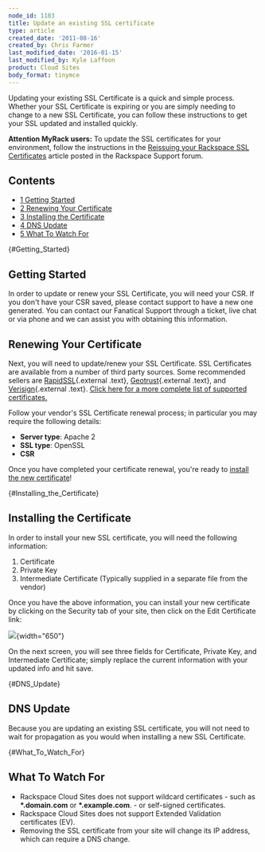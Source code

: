 ```yaml
---
node_id: 1183
title: Update an existing SSL certificate
type: article
created_date: '2011-08-16'
created_by: Chris Farmer
last_modified_date: '2016-01-15'
last_modified_by: Kyle Laffoon
product: Cloud Sites
body_format: tinymce
---
```


Updating your existing SSL Certificate is a quick and simple process.
Whether your SSL Certificate is expiring or you are simply needing to
change to a new SSL Certificate, you can follow these instructions to
get your SSL updated and installed quickly.

**Attention MyRack users:** To update the SSL certificates for your
environment, follow the instructions in the [Reissuing your Rackspace
SSL Certificates](https://community.rackspace.com/products/f/43/t/4478)
article posted in the Rackspace Support forum.

Contents
--------

-   [<span class="tocnumber">1</span> <span class="toctext">Getting
    Started</span>](#Getting_Started)
-   [<span class="tocnumber">2</span> <span
    class="toctext">R</span>enewing Your
    Certificate](#Renewing_Your_Certificate)
-   [<span class="tocnumber">3</span> <span class="toctext">Installing
    the Certificate</span>](#Installing_the_Certificate)
-   [<span class="tocnumber">4</span> <span class="toctext">DNS
    Update</span>](#DNS_Update)
-   [<span class="tocnumber">5</span> <span class="toctext">What To
    Watch For</span>](#What_To_Watch_For)



[](){#Getting_Started}

<span class="mw-headline">Getting Started</span>
------------------------------------------------

In order to update or renew your SSL Certificate, you will need your
CSR. If you don't have your CSR saved, please contact support to have a
new one generated. You can contact our Fanatical Support through a
ticket, live chat or via phone and we can assist you with obtaining this
information.

[]()Renewing Your Certificate
-----------------------------

Next, you will need to update/renew your SSL Certificate. SSL
Certificates are available from a number of third party sources. Some
recommended sellers are
[RapidSSL](http://www.rapidssl.com "http://www.rapidssl.com"){.external
.text},
[Geotrust](http://www.geotrust.com "http://www.geotrust.com"){.external
.text}, and
[Verisign](http://www.verisign.com "http://www.verisign.com"){.external
.text}. [Click here for a more complete list of supported
certificates.](/howto/supported-ssl-certificates-on-cloud-sites "What kinds of SSL certificates can be installed?")

Follow your vendor's SSL Certificate renewal process; in particular you
may require the following details:

-   **Server type**: Apache 2
-   **SSL type**: OpenSSL
-   **CSR**

Once you have completed your certificate renewal, you're ready to
[install the new certificate](#Installing_the_Certificate)!

[](){#Installing_the_Certificate}

<span class="mw-headline">Installing the Certificate</span>
-----------------------------------------------------------

<span class="mw-headline">In order to install your new SSL certificate,
you will need the following information:</span>

1.  Certificate
2.  Private Key
3.  Intermediate Certificate (Typically supplied in a separate file from
    the vendor)

Once you have the above information, you can install your new
certificate by clicking on the Security tab of your site, then click on
the Edit Certificate link:

![](https://8026b2e3760e2433679c-fffceaebb8c6ee053c935e8915a3fbe7.ssl.cf2.rackcdn.com/field/image/Edit%20Certificate.png){width="650"}

On the next screen, you will see three fields for Certificate, Private
Key, and Intermediate Certificate; simply replace the current
information with your updated info and hit save.

[](){#DNS_Update}

<span class="mw-headline">DNS Update</span>
-------------------------------------------

Because you are updating an existing SSL certificate, you will not need
to wait for propagation as you would when installing a new SSL
Certificate.

[](){#What_To_Watch_For}

<span class="mw-headline">What To Watch For</span>
--------------------------------------------------

-   Rackspace Cloud Sites does not support wildcard certificates - such
    as **\*.domain.com** or **\*.example.com**. - or
    self-signed certificates.
-   Rackspace Cloud Sites does not support Extended Validation
    certificates (EV).
-   Removing the SSL certificate from your site will change its IP
    address, which can require a DNS change.



